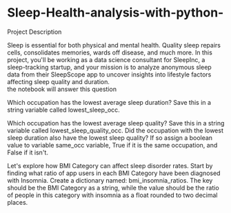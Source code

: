 # Sleep-Health-analysis-with-python-
Project Description

Sleep is essential for both physical and mental health. Quality sleep repairs cells, consolidates memories, wards off disease, and much more. In this project, you'll be working as a data science consultant for SleepInc, a sleep-tracking startup, and your mission is to analyze anonymous sleep data from their SleepScope app to uncover insights into lifestyle factors affecting sleep quality and duration.</br>
the notebook will answer this question 

Which occupation has the lowest average sleep duration? Save this in a string variable called lowest_sleep_occ.

Which occupation has the lowest average sleep quality? Save this in a string variable called lowest_sleep_quality_occ. 
Did the occupation with the lowest sleep duration also have the lowest sleep quality? 
If so assign a boolean value to variable same_occ variable, True if it is the same occupation, and False if it isn't.

Let's explore how BMI Category can affect sleep disorder rates. Start by finding what ratio of app users in each BMI Category have been diagnosed with Insomnia. 
Create a dictionary named: bmi_insomnia_ratios. The key should be the BMI Category as a string, while the value should be the ratio of people in this category with insomnia as a float rounded to two decimal places.


